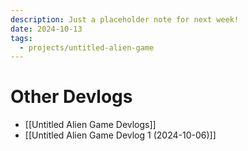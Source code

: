 ```yaml
---
description: Just a placeholder note for next week!
date: 2024-10-13
tags:
  - projects/untitled-alien-game
---
```

# Other Devlogs
- [[Untitled Alien Game Devlogs]]
- [[Untitled Alien Game Devlog 1 (2024-10-06)]]